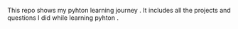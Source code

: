 This repo shows my pyhton learning journey . It includes all the projects and questions I did while learning pyhton .
